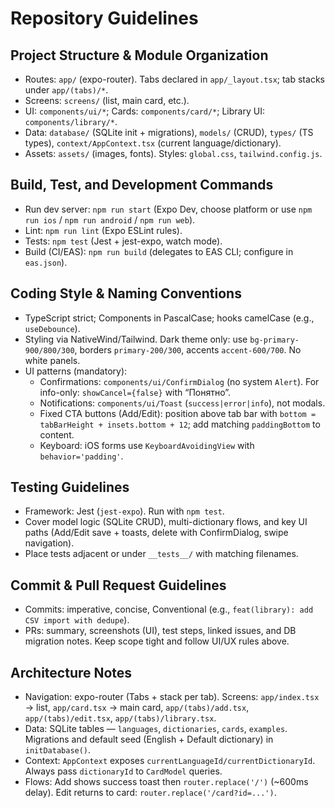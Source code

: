 # Repository Guidelines

## Project Structure & Module Organization
- Routes: `app/` (expo-router). Tabs declared in `app/_layout.tsx`; tab stacks under `app/(tabs)/*`.
- Screens: `screens/` (list, main card, etc.).
- UI: `components/ui/*`; Cards: `components/card/*`; Library UI: `components/library/*`.
- Data: `database/` (SQLite init + migrations), `models/` (CRUD), `types/` (TS types), `context/AppContext.tsx` (current language/dictionary).
- Assets: `assets/` (images, fonts). Styles: `global.css`, `tailwind.config.js`.

## Build, Test, and Development Commands
- Run dev server: `npm run start` (Expo Dev, choose platform or use `npm run ios` / `npm run android` / `npm run web`).
- Lint: `npm run lint` (Expo ESLint rules).
- Tests: `npm test` (Jest + jest-expo, watch mode).
- Build (CI/EAS): `npm run build` (delegates to EAS CLI; configure in `eas.json`).

## Coding Style & Naming Conventions
- TypeScript strict; Components in PascalCase; hooks camelCase (e.g., `useDebounce`).
- Styling via NativeWind/Tailwind. Dark theme only: use `bg-primary-900/800/300`, borders `primary-200/300`, accents `accent-600/700`. No white panels.
- UI patterns (mandatory):
  - Confirmations: `components/ui/ConfirmDialog` (no system `Alert`). For info-only: `showCancel={false}` with “Понятно”.
  - Notifications: `components/ui/Toast` (`success|error|info`), not modals.
  - Fixed CTA buttons (Add/Edit): position above tab bar with `bottom = tabBarHeight + insets.bottom + 12`; add matching `paddingBottom` to content.
  - Keyboard: iOS forms use `KeyboardAvoidingView` with `behavior='padding'`.

## Testing Guidelines
- Framework: Jest (`jest-expo`). Run with `npm test`.
- Cover model logic (SQLite CRUD), multi-dictionary flows, and key UI paths (Add/Edit save + toasts, delete with ConfirmDialog, swipe navigation).
- Place tests adjacent or under `__tests__/` with matching filenames.

## Commit & Pull Request Guidelines
- Commits: imperative, concise, Conventional (e.g., `feat(library): add CSV import with dedupe`).
- PRs: summary, screenshots (UI), test steps, linked issues, and DB migration notes. Keep scope tight and follow UI/UX rules above.

## Architecture Notes
- Navigation: expo-router (Tabs + stack per tab). Screens: `app/index.tsx` → list, `app/card.tsx` → main card, `app/(tabs)/add.tsx`, `app/(tabs)/edit.tsx`, `app/(tabs)/library.tsx`.
- Data: SQLite tables — `languages`, `dictionaries`, `cards`, `examples`. Migrations and default seed (English + Default dictionary) in `initDatabase()`.
- Context: `AppContext` exposes `currentLanguageId/currentDictionaryId`. Always pass `dictionaryId` to `CardModel` queries.
- Flows: Add shows success toast then `router.replace('/')` (~600ms delay). Edit returns to card: `router.replace('/card?id=...')`.
